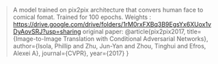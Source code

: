 > A model trained on pix2pix architecture that convers human face to comical fomat. 
> Trained for 100 epochs.
> Weights : 
> https://drive.google.com/drive/folders/1rM0rxFXBq3B9EgsYx6XUox1vDyAovSRJ?usp=sharing
> original paper: 
@article{pix2pix2017,
  title={Image-to-Image Translation with Conditional Adversarial Networks},
  author={Isola, Phillip and Zhu, Jun-Yan and Zhou, Tinghui and Efros, Alexei A},
  journal={CVPR},
  year={2017}
}
